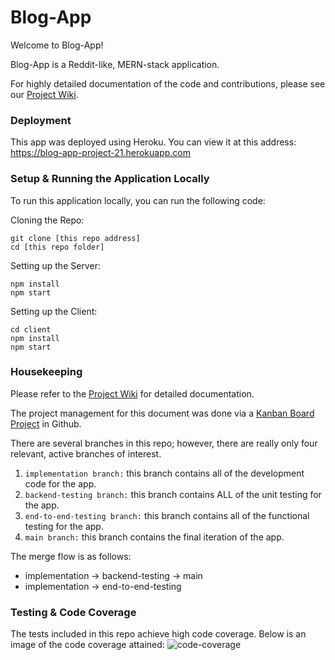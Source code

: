 # Blog-App

Welcome to Blog-App! 

Blog-App is a Reddit-like, MERN-stack application.

For highly detailed documentation of the code and contributions, please see our [Project Wiki](https://github.com/francesca418/Blog-App/wiki).

### Deployment

This app was deployed using Heroku. You can view it at this address: https://blog-app-project-21.herokuapp.com

### Setup & Running the Application Locally

To run this application locally, you can run the following code:

Cloning the Repo:
```
git clone [this repo address]
cd [this repo folder]
```

Setting up the Server:
```
npm install
npm start
```

Setting up the Client:
```
cd client
npm install
npm start
```

### Housekeeping

Please refer to the [Project Wiki](https://github.com/francesca418/Blog-App/wiki) for detailed documentation.

The project management for this document was done via a [Kanban Board Project](https://github.com/cis557/fall-2021-project-group-centric-social-network-team-21/projects/1) in Github.

There are several branches in this repo; however, there are really only four relevant, active branches of interest.
1. ```implementation branch:``` this branch contains all of the development code for the app.
2. ```backend-testing branch:``` this branch contains ALL of the unit testing for the app.
3. ```end-to-end-testing branch:``` this branch contains all of the functional testing for the app.
4. ```main branch:``` this branch contains the final iteration of the app.

The merge flow is as follows:
- implementation -> backend-testing -> main
- implementation -> end-to-end-testing

### Testing & Code Coverage

The tests included in this repo achieve high code coverage. 
Below is an image of the code coverage attained:
![code-coverage](https://github.com/cis557/fall-2021-project-group-centric-social-network-team-21/blob/development/testing-coverage.png)
